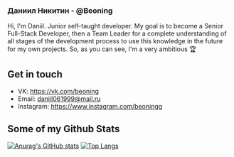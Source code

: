 ### Даниил Никитин - @Beoning

Hi, I'm Daniil. Junior self-taught developer. My goal is to become a Senior Full-Stack Developer, then a Team Leader for a complete understanding of all stages of the development process to use this knowledge in the future for my own projects. So, as you can see, I'm a very ambitious 🏆

## Get in touch
- VK: https://vk.com/beoning
- Email: daniil061999@mail.ru
- Instagram: https://www.instagram.com/beoningg

## Some of my Github Stats
[![Anurag's GitHub stats](https://github-readme-stats.vercel.app/api?username=Beoning&show_icons=true&theme=radical&layout=compact&hide=prs)](https://github.com/anuraghazra/github-readme-stats) [![Top Langs](https://github-readme-stats.vercel.app/api/top-langs/?username=Beoning&layout=compact&theme=radical)](https://github.com/anuraghazra/github-readme-stats)

